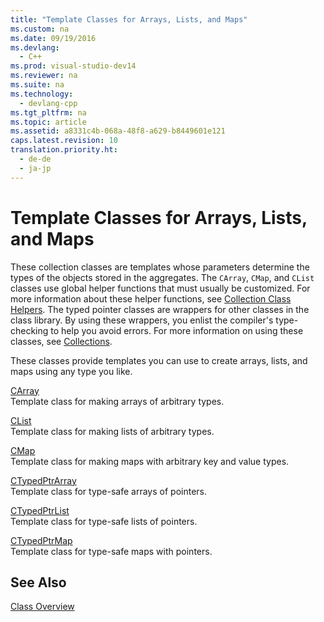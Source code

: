```yaml
---
title: "Template Classes for Arrays, Lists, and Maps"
ms.custom: na
ms.date: 09/19/2016
ms.devlang: 
  - C++
ms.prod: visual-studio-dev14
ms.reviewer: na
ms.suite: na
ms.technology: 
  - devlang-cpp
ms.tgt_pltfrm: na
ms.topic: article
ms.assetid: a8331c4b-068a-48f8-a629-b8449601e121
caps.latest.revision: 10
translation.priority.ht: 
  - de-de
  - ja-jp
---
```

# Template Classes for Arrays, Lists, and Maps
These collection classes are templates whose parameters determine the types of the objects stored in the aggregates. The `CArray`, `CMap`, and `CList` classes use global helper functions that must usually be customized. For more information about these helper functions, see [Collection Class Helpers](../vs140/Collection-Class-Helpers.md). The typed pointer classes are wrappers for other classes in the class library. By using these wrappers, you enlist the compiler's type-checking to help you avoid errors. For more information on using these classes, see [Collections](../vs140/Collections.md).  
  
 These classes provide templates you can use to create arrays, lists, and maps using any type you like.  
  
 [CArray](../vs140/CArray-Class.md)  
 Template class for making arrays of arbitrary types.  
  
 [CList](../vs140/CList-Class.md)  
 Template class for making lists of arbitrary types.  
  
 [CMap](../vs140/CMap-Class.md)  
 Template class for making maps with arbitrary key and value types.  
  
 [CTypedPtrArray](../vs140/CTypedPtrArray-Class.md)  
 Template class for type-safe arrays of pointers.  
  
 [CTypedPtrList](../vs140/CTypedPtrList-Class.md)  
 Template class for type-safe lists of pointers.  
  
 [CTypedPtrMap](../vs140/CTypedPtrMap-Class.md)  
 Template class for type-safe maps with pointers.  
  
## See Also  
 [Class Overview](../vs140/Class-Library-Overview.md)